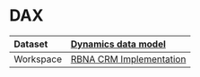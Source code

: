 



# DAX

|Dataset|[Dynamics data model](./../Dynamics-data-model.md)|
| :--- | :--- |
|Workspace|[RBNA CRM Implementation](../../Workspaces/RBNA-CRM-Implementation.md)|

